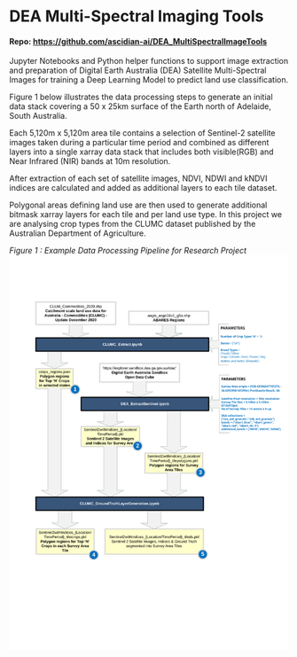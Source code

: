 # DEA Multi-Spectral Imaging Tools
#### Repo: https://github.com/ascidian-ai/DEA_MultiSpectralImageTools

Jupyter Notebooks and Python helper functions to support image extraction and preparation of Digital Earth Australia (DEA) Satellite Multi-Spectral Images for training a Deep Learning Model to predict land use classification.

Figure 1 below illustrates the data processing steps to generate an initial data stack covering a 50 x 25km surface of the Earth north of Adelaide, South Australia. 

Each 5,120m x 5,120m area tile contains a selection of Sentinel-2 satellite images taken during a particular time period and combined as different layers into a single xarray data stack that includes both visible(RGB) and Near Infrared (NIR) bands at 10m resolution.

After extraction of each set of satellite images, NDVI, NDWI and kNDVI indices are calculated and added as additional layers to each tile dataset.

Polygonal areas defining land use are then used to generate additional bitmask xarray layers for each tile and per land use type. In this project we are analysing crop types from the CLUMC dataset published by the Australian Department of Agriculture.

*Figure 1 : Example Data Processing Pipeline for Research Project*
<img src="_images/DataPipeline17May2022.svg" alt="Example Data Processing Pipeline for Research Project" width="800"/>